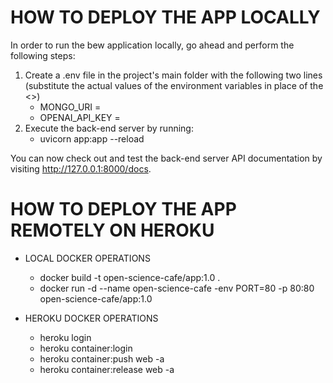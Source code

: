 # HOW TO DEPLOY THE APP LOCALLY
In order to run the bew application locally, go ahead and perform the following steps:

1. Create a .env file in the project's main folder with the following two lines (substitute the actual values of the environment variables in place of the <>)
    * MONGO_URI = <mongo-db-uri>
    * OPENAI_API_KEY = <openai-api-key>
4. Execute the back-end server by running:
    * uvicorn app:app --reload

You can now check out and test the back-end server API documentation by visiting http://127.0.0.1:8000/docs.

# HOW TO DEPLOY THE APP REMOTELY ON HEROKU
* LOCAL DOCKER OPERATIONS
    * docker build -t open-science-cafe/app:1.0 .
    * docker run -d --name open-science-cafe -env PORT=80 -p 80:80 open-science-cafe/app:1.0

* HEROKU DOCKER OPERATIONS
    * heroku login
    * heroku container:login
    * heroku container:push web -a <app-name>
    * heroku container:release web -a <app-name>
